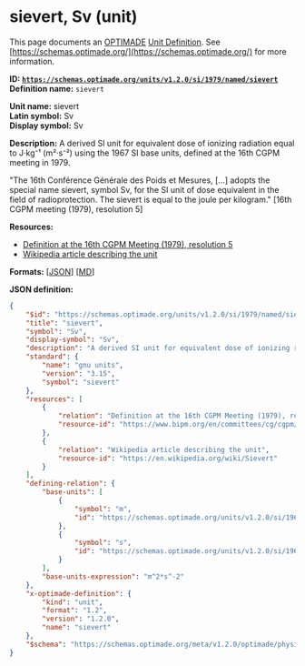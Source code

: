 # sievert, Sv (unit)
This page documents an [OPTIMADE](https://www.optimade.org/) [Unit Definition](https://schemas.optimade.org/#definitions). See [https://schemas.optimade.org/](https://schemas.optimade.org/) for more information.

**ID: [`https://schemas.optimade.org/units/v1.2.0/si/1979/named/sievert`](https://schemas.optimade.org/units/v1.2.0/si/1979/named/sievert)**  
**Definition name:** `sievert`

**Unit name:** sievert  
**Latin symbol:** Sv  
**Display symbol:** Sv  
  
**Description:** A derived SI unit for equivalent dose of ionizing radiation equal to J·kg⁻¹ (m²·s⁻²) using the 1967 SI base units, defined at the 16th CGPM meeting in 1979.

"The 16th Conférence Générale des Poids et Mesures, [...] adopts the special name sievert, symbol Sv, for the SI unit of dose equivalent in the field of radioprotection. The sievert is equal to the joule per kilogram." [16th CGPM meeting (1979), resolution 5]

**Resources:**

- [Definition at the 16th CGPM Meeting (1979), resolution 5](https://www.bipm.org/en/committees/cg/cgpm/16-1979/resolution-5)
- [Wikipedia article describing the unit](https://en.wikipedia.org/wiki/Sievert)


**Formats:** [[JSON](sievert.json)] [[MD](sievert.md)]

**JSON definition:**

``` json
{
    "$id": "https://schemas.optimade.org/units/v1.2.0/si/1979/named/sievert",
    "title": "sievert",
    "symbol": "Sv",
    "display-symbol": "Sv",
    "description": "A derived SI unit for equivalent dose of ionizing radiation equal to J\u00b7kg\u207b\u00b9 (m\u00b2\u00b7s\u207b\u00b2) using the 1967 SI base units, defined at the 16th CGPM meeting in 1979.\n\n\"The 16th Conf\u00e9rence G\u00e9n\u00e9rale des Poids et Mesures, [...] adopts the special name sievert, symbol Sv, for the SI unit of dose equivalent in the field of radioprotection. The sievert is equal to the joule per kilogram.\" [16th CGPM meeting (1979), resolution 5]",
    "standard": {
        "name": "gnu units",
        "version": "3.15",
        "symbol": "sievert"
    },
    "resources": [
        {
            "relation": "Definition at the 16th CGPM Meeting (1979), resolution 5",
            "resource-id": "https://www.bipm.org/en/committees/cg/cgpm/16-1979/resolution-5"
        },
        {
            "relation": "Wikipedia article describing the unit",
            "resource-id": "https://en.wikipedia.org/wiki/Sievert"
        }
    ],
    "defining-relation": {
        "base-units": [
            {
                "symbol": "m",
                "id": "https://schemas.optimade.org/units/v1.2.0/si/1960/base/metre"
            },
            {
                "symbol": "s",
                "id": "https://schemas.optimade.org/units/v1.2.0/si/1967/base/second"
            }
        ],
        "base-units-expression": "m^2*s^-2"
    },
    "x-optimade-definition": {
        "kind": "unit",
        "format": "1.2",
        "version": "1.2.0",
        "name": "sievert"
    },
    "$schema": "https://schemas.optimade.org/meta/v1.2.0/optimade/physical_unit_definition.md"
}
```